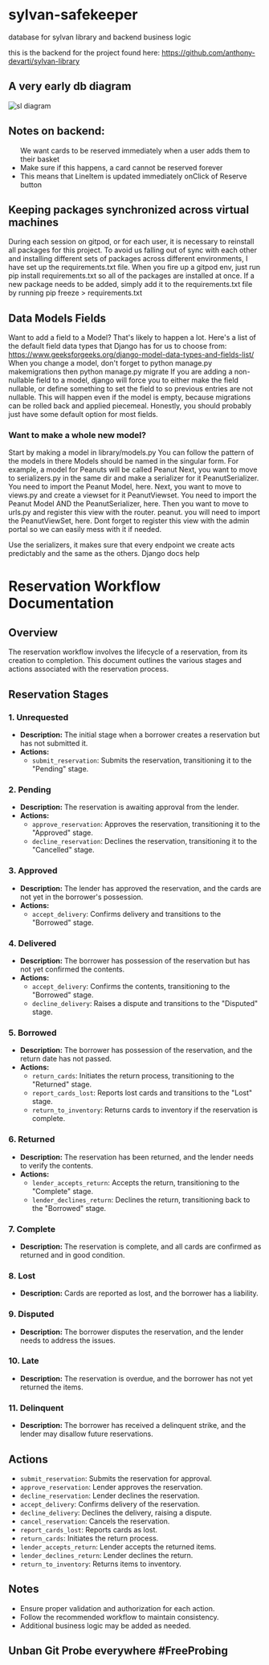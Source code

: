 # sylvan-safekeeper
database for sylvan library and backend business logic

this is the backend for the project found here: https://github.com/anthony-devarti/sylvan-library

## A very early db diagram
![sl diagram](https://github.com/anthony-devarti/sl-db/assets/98314025/9a8ecd24-c08b-454c-b49a-ee8d8799a65d)


## Notes on backend:
<ul>We want cards to be reserved immediately when a user adds them to their basket
  <li>Make sure if this happens, a card cannot be reserved forever</li>
  <li>This means that LineItem is updated immediately onClick of Reserve button </li></ul>

## Keeping packages synchronized across virtual machines
  During each session on gitpod, or for each user, it is necessary to reinstall all packages for this project.  To avoid us falling out of sync with each other and installing different sets of packages across different environments, I have set up the requirements.txt file.  When you fire up a gitpod env, just run 
  pip install requirements.txt 
  so all of the packages are installed at once.  If a new package needs to be added, simply add it to the requirements.txt file by running 
  pip freeze > requirements.txt

## Data Models Fields
  Want to add a field to a Model?  That's likely to happen a lot.  Here's a list of the default field data types that Django has for us to choose from:
  https://www.geeksforgeeks.org/django-model-data-types-and-fields-list/
  When you change a model, don't forget to python manage.py makemigrations then python manage.py migrate
  If you are adding a non-nullable field to a model, django will force you to either make the field nullable, or define something to set the field to so previous entries are not nullable.  This will happen even if the model is empty, because migrations can be rolled back and applied piecemeal.  Honestly, you should probably just have some default option for most fields.

  ### Want to make a whole new model?  
  Start by making a model in library/models.py  You can follow the pattern of the models in there  Models should be named in the singular form.  For example, a model for Peanuts will be called Peanut
  Next, you want to move to serializers.py in the same dir and make a serializer for it  PeanutSerializer.  You need to import the Peanut Model, here.
  Next, you want to move to views.py and create a viewset for it PeanutViewset.  You need to import the Peanut Model AND the PeanutSerializer, here.
  Then you want to move to urls.py and register this view with the router. peanut.  you will need to import the PeanutViewSet, here.
  Dont forget to register this view with the admin portal so we can easily mess with it if needed.

  Use the serializers, it makes sure that every endpoint we create acts predictably and the same as the others.  Django docs help
# Reservation Workflow Documentation

## Overview

The reservation workflow involves the lifecycle of a reservation, from its creation to completion. This document outlines the various stages and actions associated with the reservation process.

## Reservation Stages

### 1. Unrequested
- **Description:** The initial stage when a borrower creates a reservation but has not submitted it.
- **Actions:**
  - `submit_reservation`: Submits the reservation, transitioning it to the "Pending" stage.

### 2. Pending
- **Description:** The reservation is awaiting approval from the lender.
- **Actions:**
  - `approve_reservation`: Approves the reservation, transitioning it to the "Approved" stage.
  - `decline_reservation`: Declines the reservation, transitioning it to the "Cancelled" stage.

### 3. Approved
- **Description:** The lender has approved the reservation, and the cards are not yet in the borrower's possession.
- **Actions:**
  - `accept_delivery`: Confirms delivery and transitions to the "Borrowed" stage.

### 4. Delivered
- **Description:** The borrower has possession of the reservation but has not yet confirmed the contents.
- **Actions:**
  - `accept_delivery`: Confirms the contents, transitioning to the "Borrowed" stage.
  - `decline_delivery`: Raises a dispute and transitions to the "Disputed" stage.

### 5. Borrowed
- **Description:** The borrower has possession of the reservation, and the return date has not passed.
- **Actions:**
  - `return_cards`: Initiates the return process, transitioning to the "Returned" stage.
  - `report_cards_lost`: Reports lost cards and transitions to the "Lost" stage.
  - `return_to_inventory`: Returns cards to inventory if the reservation is complete.

### 6. Returned
- **Description:** The reservation has been returned, and the lender needs to verify the contents.
- **Actions:**
  - `lender_accepts_return`: Accepts the return, transitioning to the "Complete" stage.
  - `lender_declines_return`: Declines the return, transitioning back to the "Borrowed" stage.

### 7. Complete
- **Description:** The reservation is complete, and all cards are confirmed as returned and in good condition.

### 8. Lost
- **Description:** Cards are reported as lost, and the borrower has a liability.

### 9. Disputed
- **Description:** The borrower disputes the reservation, and the lender needs to address the issues.

### 10. Late
- **Description:** The reservation is overdue, and the borrower has not yet returned the items.

### 11. Delinquent
- **Description:** The borrower has received a delinquent strike, and the lender may disallow future reservations.

## Actions

- `submit_reservation`: Submits the reservation for approval.
- `approve_reservation`: Lender approves the reservation.
- `decline_reservation`: Lender declines the reservation.
- `accept_delivery`: Confirms delivery of the reservation.
- `decline_delivery`: Declines the delivery, raising a dispute.
- `cancel_reservation`: Cancels the reservation.
- `report_cards_lost`: Reports cards as lost.
- `return_cards`: Initiates the return process.
- `lender_accepts_return`: Lender accepts the returned items.
- `lender_declines_return`: Lender declines the return.
- `return_to_inventory`: Returns items to inventory.

## Notes

- Ensure proper validation and authorization for each action.
- Follow the recommended workflow to maintain consistency.
- Additional business logic may be added as needed.

## Unban Git Probe everywhere #FreeProbing